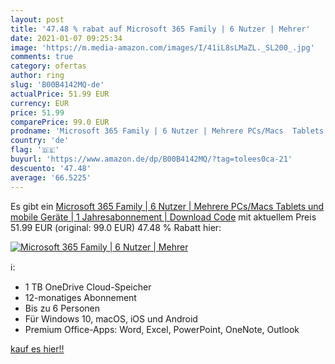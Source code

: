 ```yaml
---
layout: post
title: '47.48 % rabat auf Microsoft 365 Family | 6 Nutzer | Mehrer'
date: 2021-01-07 09:25:34
image: 'https://m.media-amazon.com/images/I/41iL8sLMaZL._SL200_.jpg'
comments: true
category: ofertas
author: ring
slug: 'B00B4142MQ-de'
actualPrice: 51.99 EUR
currency: EUR
price: 51.99
comparePrice: 99.0 EUR
prodname: 'Microsoft 365 Family | 6 Nutzer | Mehrere PCs/Macs  Tablets und mobile Geräte | 1 Jahresabonnement | Download Code'
country: 'de'
flag: '🇩🇪'
buyurl: 'https://www.amazon.de/dp/B00B4142MQ/?tag=tolees0ca-21'
descuento: '47.48'
average: '66.5225'
---
```


Es gibt ein [Microsoft 365 Family | 6 Nutzer | Mehrere PCs/Macs  Tablets und mobile Geräte | 1 Jahresabonnement | Download Code](https://www.amazon.de/dp/B00B4142MQ/?tag=tolees0ca-21) mit aktuellem Preis 51.99 EUR (original: 99.0 EUR) 47.48 % Rabatt hier:

[![Microsoft 365 Family | 6 Nutzer | Mehrer](https://m.media-amazon.com/images/I/41iL8sLMaZL._SL200_.jpg)](https://www.amazon.de/dp/B00B4142MQ/?tag=tolees0ca-21)

ℹ️:

- 1 TB OneDrive Cloud-Speicher
- 12-monatiges Abonnement
- Bis zu 6 Personen
- Für Windows 10, macOS, iOS und Android
- Premium Office-Apps: Word, Excel, PowerPoint, OneNote, Outlook

[kauf es hier!!](https://www.amazon.de/dp/B00B4142MQ/?tag=tolees0ca-21)
